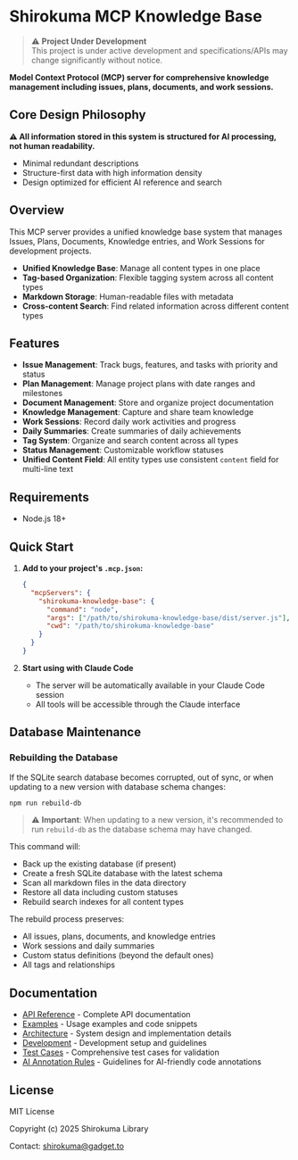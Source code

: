 # Shirokuma MCP Knowledge Base

> ⚠️ **Project Under Development**  
> This project is under active development and specifications/APIs may change significantly without notice.

**Model Context Protocol (MCP) server for comprehensive knowledge management including issues, plans, documents, and work sessions.**

## Core Design Philosophy

**⚠️ All information stored in this system is structured for AI processing, not human readability.**
- Minimal redundant descriptions
- Structure-first data with high information density
- Design optimized for efficient AI reference and search

## Overview

This MCP server provides a unified knowledge base system that manages Issues, Plans, Documents, Knowledge entries, and Work Sessions for development projects.

- **Unified Knowledge Base**: Manage all content types in one place
- **Tag-based Organization**: Flexible tagging system across all content types
- **Markdown Storage**: Human-readable files with metadata
- **Cross-content Search**: Find related information across different content types

## Features

- **Issue Management**: Track bugs, features, and tasks with priority and status
- **Plan Management**: Manage project plans with date ranges and milestones
- **Document Management**: Store and organize project documentation
- **Knowledge Management**: Capture and share team knowledge
- **Work Sessions**: Record daily work activities and progress
- **Daily Summaries**: Create summaries of daily achievements
- **Tag System**: Organize and search content across all types
- **Status Management**: Customizable workflow statuses
- **Unified Content Field**: All entity types use consistent `content` field for multi-line text

## Requirements

- Node.js 18+

## Quick Start

1. **Add to your project's `.mcp.json`:**
   ```json
   {
     "mcpServers": {
       "shirokuma-knowledge-base": {
         "command": "node",
         "args": ["/path/to/shirokuma-knowledge-base/dist/server.js"],
         "cwd": "/path/to/shirokuma-knowledge-base"
       }
     }
   }
   ```

2. **Start using with Claude Code**
   - The server will be automatically available in your Claude Code session
   - All tools will be accessible through the Claude interface

## Database Maintenance

### Rebuilding the Database

If the SQLite search database becomes corrupted, out of sync, or when updating to a new version with database schema changes:

```bash
npm run rebuild-db
```

> ⚠️ **Important**: When updating to a new version, it's recommended to run `rebuild-db` as the database schema may have changed.

This command will:
- Back up the existing database (if present)
- Create a fresh SQLite database with the latest schema
- Scan all markdown files in the data directory
- Restore all data including custom statuses
- Rebuild search indexes for all content types

The rebuild process preserves:
- All issues, plans, documents, and knowledge entries
- Work sessions and daily summaries
- Custom status definitions (beyond the default ones)
- All tags and relationships

## Documentation

- [API Reference](docs/api-reference.md) - Complete API documentation
- [Examples](docs/examples.md) - Usage examples and code snippets
- [Architecture](docs/architecture.md) - System design and implementation details
- [Development](docs/development.md) - Development setup and guidelines
- [Test Cases](docs/test-cases.md) - Comprehensive test cases for validation
- [AI Annotation Rules](docs/ai-annotation-rules.md) - Guidelines for AI-friendly code annotations



## License

MIT License

Copyright (c) 2025 Shirokuma Library

Contact: shirokuma@gadget.to